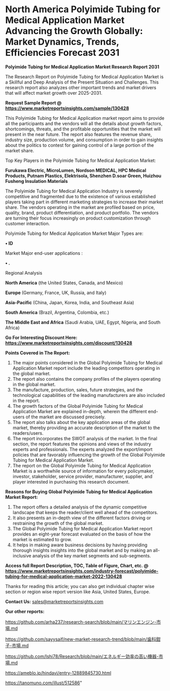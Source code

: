 # North America Polyimide Tubing for Medical Application Market Advancing the Growth Globally: Market Dynamics, Trends, Efficiencies Forecast 2031

<strong>Polyimide Tubing for Medical Application Market Research Report 2031</strong>

The Research Report on Polyimide Tubing for Medical Application Market is a Skillful and Deep Analysis of the Present Situation and Challenges. This research report also analyzes other important trends and market drivers that will affect market growth over 2025-2031.

<strong>Request Sample Report @ <a href=https://www.marketreportsinsights.com/sample/130428>https://www.marketreportsinsights.com/sample/130428</a></strong>

This Polyimide Tubing for Medical Application market report aims to provide all the participants and the vendors will all the details about growth factors, shortcomings, threats, and the profitable opportunities that the market will present in the near future. The report also features the revenue share, industry size, production volume, and consumption in order to gain insights about the politics to contest for gaining control of a large portion of the market share.

Top Key Players in the Polyimide Tubing for Medical Application Market:

<strong>Furukawa Electric, MicroLumen, Nordson MEDICAL, HPC Medical Products, Putnam Plastics, Elektrisola, Shenzhen D.soar Green, Huizhou Fusheng Insulation Materials</strong>

The Polyimide Tubing for Medical Application Industry is severely competitive and fragmented due to the existence of various established players taking part in different marketing strategies to increase their market share. The vendors operating in the market are profiled based on price, quality, brand, product differentiation, and product portfolio. The vendors are turning their focus increasingly on product customization through customer interaction.

Polyimide Tubing for Medical Application Market Major Types are:

<strong>• ID</strong>

Market Major end-user applications :

<strong>• .</strong>

Regional Analysis

</u><strong><b>North America</b></strong> (the United States, Canada, and Mexico)

<strong><b>Europe </b></strong>(Germany, France, UK, Russia, and Italy)

<strong><b>Asia-Pacific</b></strong> (China, Japan, Korea, India, and Southeast Asia)

<strong><b>South America</b></strong> (Brazil, Argentina, Colombia, etc.)

<strong><b>The Middle East and Africa</b></strong> (Saudi Arabia, UAE, Egypt, Nigeria, and South Africa)

<strong>Go For Interesting Discount Here: <a href=https://www.marketreportsinsights.com/discount/130428>https://www.marketreportsinsights.com/discount/130428</a></strong>

<strong>Points Covered in The Report:</strong>
<ol>
  <li>The major points considered in the Global Polyimide Tubing for Medical Application Market report include the leading competitors operating in the global market.</li>
  <li>The report also contains the company profiles of the players operating in the global market.</li>
  <li>The manufacture, production, sales, future strategies, and the technological capabilities of the leading manufacturers are also included in the report.</li>
  <li>The growth factors of the Global Polyimide Tubing for Medical Application Market are explained in-depth, wherein the different end-users of the market are discussed precisely.</li>
  <li>The report also talks about the key application areas of the global market, thereby providing an accurate description of the market to the readers/users.</li>
  <li>The report incorporates the SWOT analysis of the market. In the final section, the report features the opinions and views of the industry experts and professionals. The experts analyzed the export/import policies that are favorably influencing the growth of the Global Polyimide Tubing for Medical Application Market.</li>
  <li>The report on the Global Polyimide Tubing for Medical Application Market is a worthwhile source of information for every policymaker, investor, stakeholder, service provider, manufacturer, supplier, and player interested in purchasing this research document.</li>
</ol>
<strong>Reasons for Buying Global Polyimide Tubing for Medical Application Market Report:</strong>

<ol>
  <li>The report offers a detailed analysis of the dynamic competitive landscape that keeps the reader/client well ahead of the competitors.</li>
  <li>It also presents an in-depth view of the different factors driving or restraining the growth of the global market.</li>
  <li>The Global Polyimide Tubing for Medical Application Market report provides an eight-year forecast evaluated on the basis of how the market is estimated to grow.</li>
  <li>It helps in making aware business decisions by having providing thorough insights insights into the global market and by making an all-inclusive analysis of the key market segments and sub-segments.</li>
</ol>
<strong>Access full Report Description, TOC, Table of Figure, Chart, etc. @ <a href=https://www.marketreportsinsights.com/industry-forecast/polyimide-tubing-for-medical-application-market-2022-130428>https://www.marketreportsinsights.com/industry-forecast/polyimide-tubing-for-medical-application-market-2022-130428</a></strong>


Thanks for reading this article; you can also get individual chapter wise section or region wise report version like Asia, United States, Europe.

<strong>Contact Us:</strong>
sales@marketreportsinsights.com

<strong>Our other reports:</strong>

<a href=https://github.com/arha237/research-search/blob/main/マリンエンジン-市場.md>https://github.com/arha237/research-search/blob/main/マリンエンジン-市場.md</a>

<a href=https://github.com/sayysaif/new-market-research-trend/blob/main/歯科鉗子-市場.md>https://github.com/sayysaif/new-market-research-trend/blob/main/歯科鉗子-市場.md</a>

<a href=https://github.com/Ishi78/Research/blob/main/エネルギー効率の高い機器-市場.md>https://github.com/Ishi78/Research/blob/main/エネルギー効率の高い機器-市場.md</a>

<a href=https://ameblo.jp/hindavi/entry-12889845730.html>https://ameblo.jp/hindavi/entry-12889845730.html</a>

<a href=https://tanomuno.com/illust/512586>https://tanomuno.com/illust/512586</a>"
